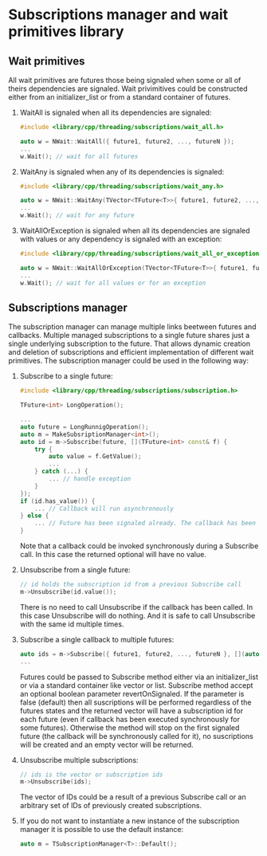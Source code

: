 ﻿Subscriptions manager and wait primitives library
=================================================

Wait primitives
---------------

All wait primitives are futures those being signaled when some or all of theirs dependencies are signaled.
Wait privimitives could be constructed either from an initializer_list or from a standard container of futures.

1. WaitAll is signaled when all its dependencies are signaled:

    ```C++
    #include <library/cpp/threading/subscriptions/wait_all.h>

    auto w = NWait::WaitAll({ future1, future2, ..., futureN });
    ...
    w.Wait(); // wait for all futures
    ```

2. WaitAny is signaled when any of its dependencies is signaled:

    ```C++
    #include <library/cpp/threading/subscriptions/wait_any.h>

    auto w = NWait::WaitAny(TVector<TFuture<T>>{ future1, future2, ..., futureN });
    ...
    w.Wait(); // wait for any future
    ```

3. WaitAllOrException is signaled when all its dependencies are signaled with values or any dependency is signaled with an exception:

    ```C++
    #include <library/cpp/threading/subscriptions/wait_all_or_exception.h>

    auto w = NWait::WaitAllOrException(TVector<TFuture<T>>{ future1, future2, ..., futureN });
    ...
    w.Wait(); // wait for all values or for an exception
    ```

Subscriptions manager
---------------------

The subscription manager can manage multiple links beetween futures and callbacks. Multiple managed subscriptions to a single future shares just a single underlying subscription to the future. That allows dynamic creation and deletion of subscriptions and efficient implementation of different wait primitives.
The subscription manager could be used in the following way:

1. Subscribe to a single future:

    ```C++
    #include <library/cpp/threading/subscriptions/subscription.h>

    TFuture<int> LongOperation();

    ...
    auto future = LongRunnigOperation();
    auto m = MakeSubsriptionManager<int>();
    auto id = m->Subscribe(future, [](TFuture<int> const& f) {
        try {
            auto value = f.GetValue();
            ...
        } catch (...) {
            ... // handle exception
        }
    });
    if (id.has_value()) {
        ... // Callback will run asynchronously
    } else {
        ... // Future has been signaled already. The callback has been invoked synchronously
    }
    ```

    Note that a callback could be invoked synchronously during a Subscribe call. In this case the returned optional will have no value.

2. Unsubscribe from a single future:

    ```C++
    // id holds the subscription id from a previous Subscribe call
    m->Unsubscribe(id.value());
    ```

    There is no need to call Unsubscribe if the callback has been called. In this case Unsubscribe will do nothing. And it is safe to call Unsubscribe with the same id multiple times.

3. Subscribe a single callback to multiple futures:

    ```C++
    auto ids = m->Subscribe({ future1, future2, ..., futureN }, [](auto&& f) { ... });
    ...
    ```

    Futures could be passed to Subscribe method either via an initializer_list or via a standard container like vector or list. Subscribe method accept an optional boolean parameter revertOnSignaled. If the parameter is false (default) then all suscriptions will be performed regardless of the futures states and the returned vector will have a subscription id for each future (even if callback has been executed synchronously for some futures). Otherwise the method will stop on the first signaled future (the callback will be synchronously called for it), no suscriptions will be created and an empty vector will be returned.

4. Unsubscribe multiple subscriptions:

    ```C++
    // ids is the vector or subscription ids
    m->Unsubscribe(ids);
    ```

    The vector of IDs could be a result of a previous Subscribe call or an arbitrary set of IDs of previously created subscriptions.

5. If you do not want to instantiate a new instance of the subscription manager it is possible to use the default instance:

    ```C++
    auto m = TSubscriptionManager<T>::Default();
    ```
